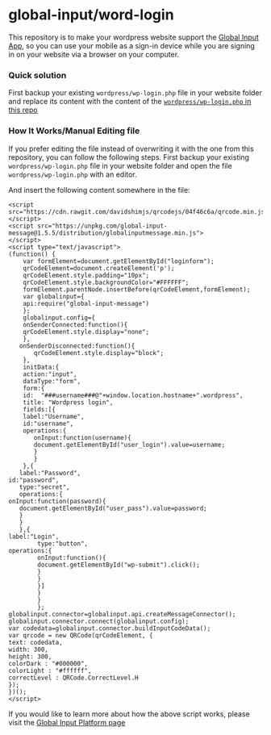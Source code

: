 # global-input/word-login


This repository is to make your wordpress website support the [Global Input App](https://globalinput.co.uk/), so you can use your mobile as a sign-in device while you are signing in on your website via a browser on your computer.

### Quick solution

First backup your existing ```wordpress/wp-login.php``` file in your website folder and replace its content with the content of the [```wordpress/wp-login.php``` in this repo](https://github.com/global-input/wordpress-login/blob/master/wordpress/wp-login.php)

### How It Works/Manual Editing file
If you prefer editing the file instead of overwriting it with the one from this repository, you can follow the following steps.
First backup your existing ```wordpress/wp-login.php``` file in your website folder and
open the file ```wordpress/wp-login.php``` with an editor.

And insert the following content somewhere in the file:

```
<script src="https://cdn.rawgit.com/davidshimjs/qrcodejs/04f46c6a/qrcode.min.js">
</script>
<script src="https://unpkg.com/global-input-message@1.5.5/distribution/globalinputmessage.min.js">
</script>
<script type="text/javascript">
(function() {
	var formElement=document.getElementById("loginform");
	qrCodeElement=document.createElement('p');
	qrCodeElement.style.padding="10px";
	qrCodeElement.style.backgroundColor="#FFFFFF";
	formElement.parentNode.insertBefore(qrCodeElement,formElement);
	var globalinput={
	api:require("global-input-message")
	};
	globalinput.config={
	onSenderConnected:function(){
	qrCodeElement.style.display="none";
	},
   onSenderDisconnected:function(){
   	   qrCodeElement.style.display="block";
    },
	initData:{
	action:"input",
	dataType:"form",
	form:{
	id:  "###username###@"+window.location.hostname+".wordpress",
	title: "Wordpress login",
	fields:[{
	label:"Username",
	id:"username",
	operations:{
	   onInput:function(username){
	   document.getElementById("user_login").value=username;
	   }
	   }
	},{
   label:"Password",																	   id:"password",
   type:"secret",
   operations:{																							onInput:function(password){
   document.getElementById("user_pass").value=password;
   }
   }
   },{																						    label:"Login",
		type:"button",																		    operations:{
		onInput:function(){
		document.getElementById("wp-submit").click();
		}
		}
		}]
		}
		}
		};
globalinput.connector=globalinput.api.createMessageConnector();
globalinput.connector.connect(globalinput.config);
var codedata=globalinput.connector.buildInputCodeData();
var qrcode = new QRCode(qrCodeElement, {
text: codedata,
width: 300,
height: 300,
colorDark : "#000000",
colorLight : "#ffffff",
correctLevel : QRCode.CorrectLevel.H
});
})();
</script>
```
If you would like to learn more about how the above script works, please visit the [Global Input Platform page](https://globalinput.co.uk/global-input-app/platform)

